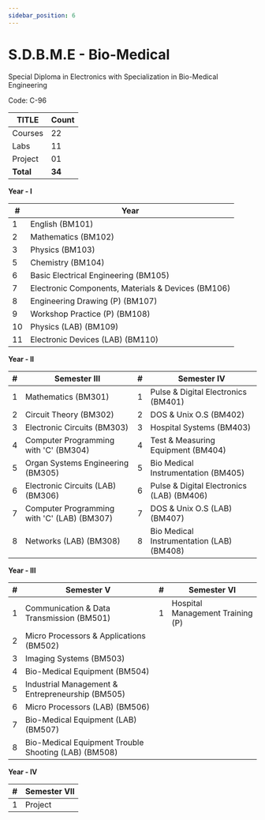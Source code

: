```yaml
---
sidebar_position: 6
---
```


# S.D.B.M.E - Bio-Medical

Special Diploma in Electronics with Specialization in Bio-Medical Engineering

Code: C-96

| TITLE     | Count  |
| --------- | ------ |
| Courses   | 22     |
| Labs      | 11     |
| Project   | 01     |
| **Total** | **34** |

**Year - I**

| #   | Year                                               |
| --- | -------------------------------------------------- |
| 1   | English (BM101)                                    |
| 2   | Mathematics (BM102)                                |
| 3   | Physics (BM103)                                    |
| 5   | Chemistry (BM104)                                  |
| 6   | Basic Electrical Engineering (BM105)               |
| 7   | Electronic Components, Materials & Devices (BM106) |
| 8   | Engineering Drawing (P) (BM107)                    |
| 9   | Workshop Practice (P) (BM108)                      |
| 10  | Physics (LAB) (BM109)                              |
| 11  | Electronic Devices (LAB) (BM110)                   |

**Year - II**

| #   | Semester III                                | #   | Semester IV                               |
| --- | ------------------------------------------- | --- | ----------------------------------------- |
| 1   | Mathematics (BM301)                         | 1   | Pulse & Digital Electronics (BM401)       |
| 2   | Circuit Theory (BM302)                      | 2   | DOS & Unix O.S (BM402)                    |
| 3   | Electronic Circuits (BM303)                 | 3   | Hospital Systems (BM403)                  |
| 4   | Computer Programming with 'C' (BM304)       | 4   | Test & Measuring Equipment (BM404)        |
| 5   | Organ Systems Engineering (BM305)           | 5   | Bio Medical Instrumentation (BM405)       |
| 6   | Electronic Circuits (LAB) (BM306)           | 6   | Pulse & Digital Electronics (LAB) (BM406) |
| 7   | Computer Programming with 'C' (LAB) (BM307) | 7   | DOS & Unix O.S (LAB) (BM407)              |
| 8   | Networks (LAB) (BM308)                      | 8   | Bio Medical Instrumentation (LAB) (BM408) |

**Year - III**

| #   | Semester V                                           | #   | Semester VI                      |
| --- | ---------------------------------------------------- | --- | -------------------------------- |
| 1   | Communication & Data Transmission (BM501)            | 1   | Hospital Management Training (P) |
| 2   | Micro Processors & Applications (BM502)              |     |                                  |
| 3   | Imaging Systems (BM503)                              |     |                                  |
| 4   | Bio-Medical Equipment (BM504)                        |     |                                  |
| 5   | Industrial Management & Entrepreneurship (BM505)     |     |                                  |
| 6   | Micro Processors (LAB) (BM506)                       |     |                                  |
| 7   | Bio-Medical Equipment (LAB) (BM507)                  |     |                                  |
| 8   | Bio-Medical Equipment Trouble Shooting (LAB) (BM508) |     |                                  |

**Year - IV**

| #   | Semester VII |
| --- | ------------ |
| 1   | Project      |
